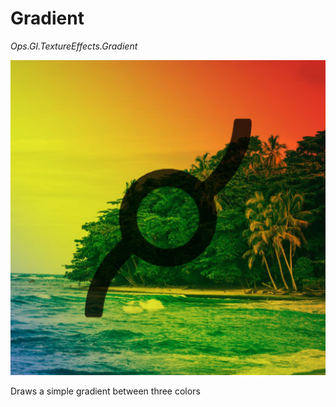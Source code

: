 # Gradient

*Ops.Gl.TextureEffects.Gradient*

![gradient](img/gradient.jpg)

Draws a simple gradient between three colors

